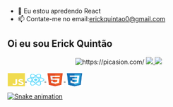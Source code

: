
- 🌱 Eu estou apredendo React
- 📫 Contate-me no email:erickquintao0@gmail.com
## Oi eu sou Erick Quintão
<div align="center">
    <a ><img src="https://i.picasion.com/pic92/e33c213b5562f8b60e873a0d8a1b2757.gif"  right="300"width="140" height="170" border="0" alt="https://picasion.com/" /></a>
  <a href="https://github.com/ErickQuintao">
  <img height="170em" src="https://github-readme-stats.vercel.app/api?username=ErickQuintao&show_icons=true&theme=dark&include_all_commits=true&count_private=true"/>
  <img height="170em" src="https://github-readme-stats.vercel.app/api/top-langs/?username=ErickQuintao&layout=compact&langs_count=7&theme=dark"/>
</div>
<div style="display: inline_block"><br>
  <img align="center" alt="Erick-Js" height="30" width="40" src="https://raw.githubusercontent.com/devicons/devicon/master/icons/javascript/javascript-plain.svg">
  <img align="center" alt="Erick-React" height="30" width="40" src="https://raw.githubusercontent.com/devicons/devicon/master/icons/react/react-original.svg">
  <img align="center" alt="Erick-HTML" height="30" width="40" src="https://raw.githubusercontent.com/devicons/devicon/master/icons/html5/html5-original.svg">
  <img align="center" alt="Erick-CSS" height="30" width="40" src="https://raw.githubusercontent.com/devicons/devicon/master/icons/css3/css3-original.svg">

  
  ![Snake animation](https://github.com/ErickQuintao/ErickQuintao/blob/output/github-contribution-grid-snake.svg)
</div>

